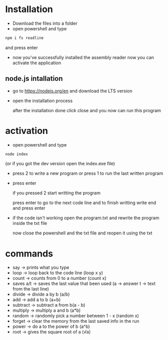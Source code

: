 # Installation
+ Download the files into a folder
+ open powershell and type
```bash
npm i fs readline
```
  and press enter
+ now you've successfully installed the assembly reader now you can activate the application

## node.js intallation
+ go to https://nodejs.org/en and download the LTS version
+ open the installation process

  after the installation done click close and you now can run this program
# activation
+ open powershell and type
```bash
node index
```
(or if you got the dev version open the index.exe file)
+ press 2 to write a new program or press 1 to run the last written program
+ press enter

  if you pressed 2 start writting the program

  press enter to go to the next code line and to finish writting write end and press enter
+ if the code isn't working open the program.txt and rewrite the program inside the txt file

  now close the powershell and the txt file and reopen it using the txt

# commands
+ say -> prints what you type
+ loop -> loop back to the code line (loop x y)
+ count -> counts from 0 to a number (count x)
+ saves a/t -> saves the last value that been used (a -> answer t -> text from the last line)
+ divide -> divide a by b (a/b)
+ add -> add a to b (a+b)
+ subtract -> subtract a from b(a - b)
+ multiply -> multiply a and b (a*b)
+ random -> randomly pick a number between 1 - x (random x)
+ forget -> clear the memory from the last saved info in the run
+ power -> do a to the power of b (a^b)
+ root -> gives the square root of a (√a)
  
